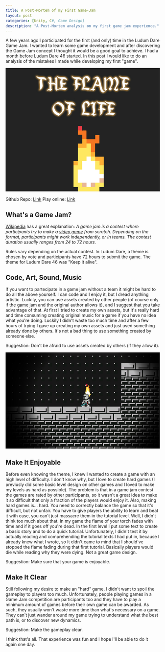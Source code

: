 ```yaml
---
title: A Post-Mortem of my First Game-Jam
layout: post
categories: [Unity, C#, Game Design]
description: "A Post-Mortem analysis on my first game jam experience."
---
```


A few years ago I participated for the first (and only) time in the Ludum Dare Game Jam. I wanted to learn some game development and after discovering the Game Jam concept I thought it would be a good goal to achieve. I had a month before Ludum Dare 46 started.
In this post I would like to do an analysis of the mistakes I made while developing my first "game".

![The Flame of Life logo](/assets/img/game-jam/logo.jpg)

Github Repo: [Link](https://github.com/PandaSekh/LudumDare_46)
Play online: [Link](https://pandasekh.itch.io/the-flame-of-life)

## What's a Game Jam?
[Wikipedia](https://en.wikipedia.org/wiki/Game_jam) has a great explanation:
*A game jam is a contest where participants try to make a [video game](https://en.wikipedia.org/wiki/Video_game "Video game") from scratch. Depending on the format, participants might work independently, or in teams. The contest duration usually ranges from 24 to 72 hours.*

Rules vary depending on the actual contest. In Ludum Dare, a theme is chosen by vote and participants have 72 hours to submit the game. 
The theme for Ludum Dare 46 was "Keep it alive".

## Code, Art, Sound, Music
If you want to partecipate in a game jam without a team it might be hard to do all the above yourself. I can code and I enjoy it, but I dread anything artistic. Luckily, you can use assets created by other people (of course only if the game jam and the original author allows it), and I suggest that you take advantage of that. 
At first I tried to create my own assets, but It's really hard and time consuming creating original music for a game if you have no idea what you're doing.
Luckily I didn't waste too much time and after a few hours of trying I gave up creating my own assets and just used something already done by others. It's not a bad thing to use something created by someone else.

Suggestion: Don't be afraid to use assets created by others (if they allow it).

![The Flame of Life Gameplay Screenshot](/assets/img/game-jam/gameplay.jpg)

## Make It Enjoyable
Before even knowing the theme, I knew I wanted to create a game with an high level of difficulty. 
I don't know why, but I love to create hard games (I previusly did some basic level design on other games and I loved to make my levels as hard as possible).
The problem is that in a game jam contest the games are rated by other participants, so it wasn't a great idea to make it so difficult that only a fraction of the players would enjoy it.
Also, making hard games is... hard. You need to correctly balance the game so that it's difficult, but not unfair. You have to give players the ability to learn and beat it with ease, you can't just massacre them in the tutorial level.
Well, I didn't think too much about that. In my game the flame of your torch fades with time and if it goes off you're dead. In the first level I put some text to create a basic story and to do a quick tutorial.
Unfortunately, I didn't test it by actually reading and comprehending the tutorial texts I had put in, because I already knew what I wrote, so It didn't came to mind that I should've stopped the flame fading during that first tutorial. Basically players would die while reading why they were dying. Not a great game design.

Suggestion: Make sure that your game is enjoyable.

## Make It Clear
Still following my desire to make an "hard" game, I didn't want to spoil the gameplay to players too much.
Unfortunately, people playing games in a Game Jam competition are participants too and they have to play a minimum amount of games before their own game can be awarded. As such, they usually won't waste more time than what's necessary on a game. They can't just wander around my game trying to understand what the best path is, or to discover new dynamics.

Suggestion: Make the gameplay clear.


I think that's all. That experience was fun and I hope I'll be able to do it again one day.
